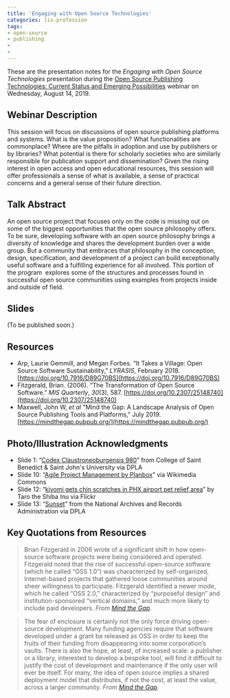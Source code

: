 ```yaml
---
title: 'Engaging with Open Source Technologies'
categories: lis-profession
tags:
- open-source
- publishing
- 
- 
---
```


These are the presentation notes for the _Engaging with Open Source Technologies_ presentation during the [Open Source Publishing Technologies: Current Status and Emerging Possibilities](https://www.niso.org/events/2019/08/open-source-publishing-technologies-current-status-and-emerging-possibilities) webinar on Wednesday, August 14, 2019.

## Webinar Description
This session will focus on discussions of open source publishing platforms and systems. What is the value proposition? What functionalities are commonplace? Where are the pitfalls in adoption and use by publishers or by libraries? What potential is there for scholarly societies who are similarly responsible for publication support and dissemination? Given the rising interest in open access and open educational resources, this session will offer professionals a sense of what is available, a sense of practical concerns and a general sense of their future direction.

## Talk Abstract
An open source project that focuses only on the code is missing out on some of the biggest opportunities that the open source philosophy offers. To be sure, developing software with an open source philosophy brings a diversity of knowledge and shares the development burden over a wide group. But a community that embraces that philosophy in the conception, design, specification, and development of a project can build exceptionally useful software and a fulfilling experience for all involved. This portion of the program  explores some of the structures and processes found in successful open source communities using examples from projects inside and outside of field.

## Slides
(To be published soon.)

## Resources
* Arp, Laurie Gemmill, and Megan Forbes. “It Takes a Village: Open Source Software Sustainability,” _LYRASIS_, February 2018. [https://doi.org/10.7916/D89G70BS](https://doi.org/10.7916/D89G70BS)
* Fitzgerald, Brian. (2006). “The Transformation of Open Source Software.” _MIS Quarterly_, _30_(3), 587. [https://doi.org/10.2307/25148740](https://doi.org/10.2307/25148740)
* Maxwell, John W, _et al_ "Mind the Gap: A Landscape Analysis of Open Source Publishing Tools and Platforms," July 2019. [https://mindthegap.pubpub.org/](https://mindthegap.pubpub.org/)

## Photo/Illustration Acknowledgments
* Slide 1: “[Codex Claustroneoburgensis 980](https://dp.la/item/dc1526fc73a2abcb78fd456a12778de3)” from College of Saint Benedict & Saint John's University via DPLA
* Slide 10: “[Agile Project Management by Planbox](https://commons.wikimedia.org/wiki/File:Agile_Project_Management_by_Planbox.png)” via Wikimedia Commons
* Slide 12: “[kiyomi gets chin scratches in PHX airport pet relief area](https://www.flickr.com/photos/_tar0_/6967547542/in/photolist-bBGv93-5ZsHQU-uNFz8-bGdrED-4YscTw-6ZCHH5-HhkYY-94RncW-dMCF9Z-2xuQJ6-9rQk2j-9v6ite-5UyvXd-e3wYih-6xxPgP-C9ZYx-cFB1Jw-6Gzd8N-6d5bvw-9a4YJn-4AV8at-9yFvZ3-p79vPP-7xUBpb-71Sfps-4BTwd-rEam5a-rC8ZYL-YXmEzy-yphUdk-7qnHh-sccT6-2aiixLo-xfqMuQ-aW7Aoi-6obYj8-d2ANf-ikpvAF-i27UwW-7QNpSt-aahz9T-PuWDh-o1zDaz-6xRKbA-6u8XJm-9TJEtN-e9G7ki-5Y48vy-ikyZrn-ihD6Vq)” by Taro the Shiba Inu via Flickr
* Slide 13: “[Sunset](https://dp.la/item/807707cd1b03aae74545cc7c99d6bd80)” from the National Archives and Records Administration via DPLA

## Key Quotations from Resources
> Brian Fitzgerald in 2006 wrote of a significant shift in how open-source software projects were being considered and operated. Fitzgerald noted that the rise of successful open-source software (which he called “OSS 1.0”) was characterized by self-organized, Internet-based projects that gathered loose communities around sheer willingness to participate. Fitzgerald identified a newer mode, which he called “OSS 2.0,” characterized by “purposeful design” and institution-sponsored “vertical domains,” and much more likely to include paid developers.
_From [Mind the Gap](https://mindthegap.pubpub.org/pub/gei072ab/branch/1/1?from=1689&to=2240)._

> The fear of enclosure is certainly not the only force driving open-source development. Many funding agencies require that software developed under a grant be released as OSS in order to keep the fruits of their funding from disappearing into some corporation’s vaults. There is also the hope, at least, of increased scale: a publisher or a library, interested to develop a bespoke tool, will find it difficult to justify the cost of development and maintenance if the only user will ever be itself. For many, the idea of open source implies a shared deployment model that distributes, if not the cost, at least the value, across a larger community. _From [Mind the Gap](https://mindthegap.pubpub.org/pub/gei072ab/branch/1/1?from=5908&to=6556)._